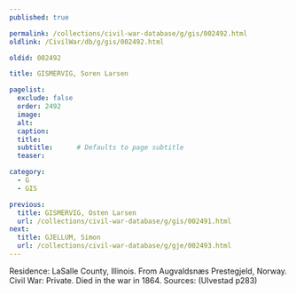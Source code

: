 ```yaml
---
published: true

permalink: /collections/civil-war-database/g/gis/002492.html
oldlink: /CivilWar/db/g/gis/002492.html

oldid: 002492

title: GISMERVIG, Soren Larsen

pagelist:
  exclude: false
  order: 2492
  image: 
  alt:
  caption:
  title:
  subtitle:      # Defaults to page subtitle
  teaser:

category: 
  - G 
  - GIS

previous:
  title: GISMERVIG, Osten Larsen
  url: /collections/civil-war-database/g/gis/002491.html  
next:
  title: GJELLUM, Simon
  url: /collections/civil-war-database/g/gje/002493.html   
---
```

Residence: LaSalle County, Illinois. From Augvaldsn&aelig;s Prestegjeld, Norway. Civil War: Private. Died in the war in 1864. Sources: (Ulvestad p283)